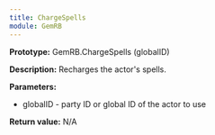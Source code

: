 ```yaml
---
title: ChargeSpells
module: GemRB
---
```


**Prototype:** GemRB.ChargeSpells (globalID)

**Description:** Recharges the actor's spells.

**Parameters:**
  * globalID - party ID or global ID of the actor to use

**Return value:** N/A

